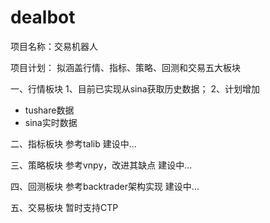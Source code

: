 # dealbot

项目名称：交易机器人

项目计划：
拟涵盖行情、指标、策略、回测和交易五大板块

一、行情板块
1、目前已实现从sina获取历史数据；
2、计划增加
- tushare数据
- sina实时数据

二、指标板块
参考talib
建设中...

三、策略板块
参考vnpy，改进其缺点
建设中...

四、回测板块
参考backtrader架构实现
建设中...

五、交易板块
暂时支持CTP